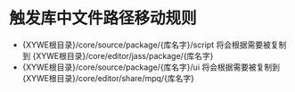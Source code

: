 # 触发库中文件路径移动规则

* {XYWE根目录}/core/source/package/{库名字}/script 将会根据需要被复制到 {XYWE根目录}/core/editor/jass/package/{库名字}
* {XYWE根目录}/core/source/package/{库名字}/ui 将会根据需要被复制到 {XYWE根目录}/core/editor/share/mpq/{库名字}